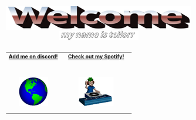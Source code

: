 <div align="center">
  <img 
    src="https://github.com/teilorr/teilorr/blob/main/images/welcome.png?raw=true" 
    style="max-width: 100%; aspect-ratio: 8 / 1;" 
    height=65 
    alt="Welcome to my Github Profile"
  /> 

  <br/>

  <img height="25" alt="My name is teilorr." src="https://github.com/teilorr/teilorr/blob/main/images/whoami.png?raw=true" />
  
  <br/>
  <br/>
</div>

<table widht="100%" align="center">
  <tr>
    <td align="center">
      <a href="https://discord.com">
        <strong>Add me on discord!<strong/>
        <br/>
        <br/>
        <br/>
        <p>
          <img src="images/globe.gif" height="80"/>
        <p/>
      <a/>
    <td/>
    <td align="center">
      <a href="https://google.com">
        <strong>Check out my Spotify!<strong/>
        <br/>
        <br/>
        <br/>
        <p>
          <img src="images/music.gif" height="80"/>
        <p/>
      <a/>
    <td/>
  <tr/>
